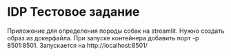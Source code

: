 # IDP Тестовое задание

Приложение для определения породы собак на streamlit. Нужно создать образ из докерфайла. При запуске контейнера добавить порт -p 8501:8501. Запускается на http://localhost:8501/
